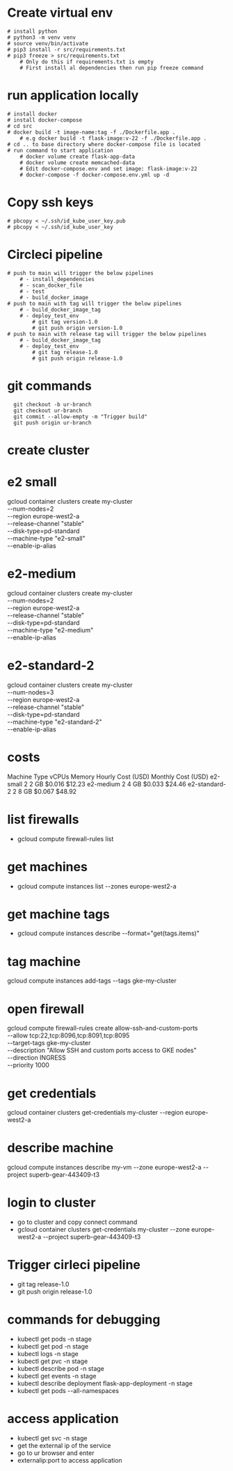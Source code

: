 
# Create virtual env
    # install python
    # python3 -m venv venv
    # source venv/bin/activate
    # pip3 install -r src/requirements.txt
    # pip3 freeze > src/requirements.txt 
        # Only do this if requirements.txt is empty
        # First install al dependencies then run pip freeze command

# run application locally
    # install docker
    # install docker-compose
    # cd src
    # docker build -t image-name:tag -f ./Dockerfile.app .
        # e.g docker build -t flask-image:v-22 -f ./Dockerfile.app .
    # cd .. to base directory where docker-compose file is located
    # run command to start application
        # docker volume create flask-app-data
        # docker volume create memcached-data
        # Edit docker-compose.env and set image: flask-image:v-22
        # docker-compose -f docker-compose.env.yml up -d

# Copy ssh keys
    # pbcopy < ~/.ssh/id_kube_user_key.pub
    # pbcopy < ~/.ssh/id_kube_user_key

# Circleci pipeline
    # push to main will trigger the below pipelines
        # - install_dependencies
        # - scan_docker_file
        # - test
        # - build_docker_image
    # push to main with tag will trigger the below pipelines
        # - build_docker_image_tag
        # - deploy_test_env
            # git tag version-1.0
            # git push origin version-1.0
    # push to main with release tag will trigger the below pipelines
        # - build_docker_image_tag
        # - deploy_test_env
            # git tag release-1.0
            # git push origin release-1.0

# git commands
      git checkout -b ur-branch
      git checkout ur-branch
      git commit --allow-empty -m "Trigger build"
      git push origin ur-branch


# create cluster
# e2 small
gcloud container clusters create my-cluster \
--num-nodes=2 \
--region europe-west2-a \
--release-channel "stable" \
--disk-type=pd-standard \
--machine-type "e2-small" \
--enable-ip-alias
# e2-medium
gcloud container clusters create my-cluster \
--num-nodes=2 \
--region europe-west2-a \
--release-channel "stable" \
--disk-type=pd-standard \
--machine-type "e2-medium" \
--enable-ip-alias
# e2-standard-2
gcloud container clusters create my-cluster \
--num-nodes=3 \
--region europe-west2-a \
--release-channel "stable" \
--disk-type=pd-standard \
--machine-type "e2-standard-2" \
--enable-ip-alias
# costs
Machine Type	vCPUs	Memory	Hourly Cost (USD)	Monthly Cost (USD)
e2-small	     2	    2 GB	    $0.016	                $12.23
e2-medium	     2	    4 GB	    $0.033	                $24.46
e2-standard-2	 2	    8 GB	    $0.067	                $48.92

# list firewalls
- gcloud compute firewall-rules list

# get machines
- gcloud compute instances list --zones europe-west2-a

# get machine tags
- gcloud compute instances describe <node-name> --format="get(tags.items)"

# tag machine
gcloud compute instances add-tags <node-name> --tags gke-my-cluster

# open firewall
gcloud compute firewall-rules create allow-ssh-and-custom-ports \
--allow tcp:22,tcp:8096,tcp:8091,tcp:8095 \
--target-tags gke-my-cluster \
--description "Allow SSH and custom ports access to GKE nodes" \
--direction INGRESS \
--priority 1000

# get credentials
gcloud container clusters get-credentials my-cluster --region europe-west2-a

# describe machine
gcloud compute instances describe my-vm --zone europe-west2-a --project superb-gear-443409-t3

# login to cluster
- go to cluster and copy connect command
- gcloud container clusters get-credentials my-cluster --zone europe-west2-a --project superb-gear-443409-t3

# Trigger cirleci pipeline
- git tag release-1.0
- git push origin release-1.0


# commands for debugging
- kubectl get pods -n stage
- kubectl get pod <pod-name> -n stage
- kubectl logs <pod-name> -n stage
- kubectl get pvc -n stage
- kubectl describe pod <pod-name> -n stage
- kubectl get events -n stage
- kubectl describe deployment flask-app-deployment -n stage
- kubectl get pods --all-namespaces

# access application
- kubectl get svc -n stage
- get the external ip of the service
- go to ur browser and enter
- externalip:port to access application


